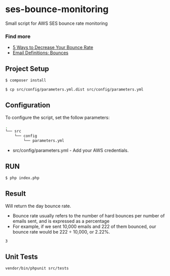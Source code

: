 # ses-bounce-monitoring
Small script for AWS SES bounce rate monitoring

### Find more 
- [5 Ways to Decrease Your Bounce Rate](https://aws.amazon.com/blogs/ses/5-ways-to-decrease-your-bounce-rate/)
- [Email Definitions: Bounces](https://aws.amazon.com/blogs/ses/email-definitions-bounces/)

## Project Setup
```bash
$ composer install
```

```bash
$ cp src/config/parameters.yml.dist src/config/parameters.yml
```

## Configuration
To configure the script, set the follow parameters:
```bash
.
└── src
    └── config
        └── parameters.yml
```
- src/config/parameters.yml - Add your AWS credentials.

## RUN

```bash
$ php index.php
```

## Result
Will return the day bounce rate.
- Bounce rate usually refers to the number of hard bounces per number of emails sent, and is expressed as a percentage
- For example, if we sent 10,000 emails and 222 of them bounced, our bounce rate would be 222 ÷ 10,000, or 2.22%. 
```bash
3
```

## Unit Tests
```bash
vendor/bin/phpunit src/tests
```